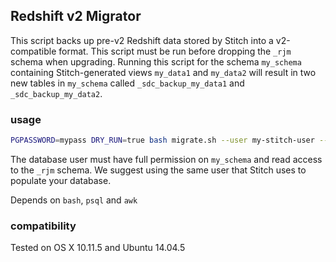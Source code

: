 ## Redshift v2 Migrator

This script backs up pre-v2 Redshift data stored by Stitch into a
v2-compatible format. This script must be run before dropping the 
`_rjm` schema when upgrading. Running this script for the 
schema `my_schema` containing Stitch-generated views `my_data1` and
`my_data2` will result in two new tables in `my_schema` called 
`_sdc_backup_my_data1` and `_sdc_backup_my_data2`.

### usage

```bash
PGPASSWORD=mypass DRY_RUN=true bash migrate.sh --user my-stitch-user --host mydb.abcdef1234.us-east-1.redshift.amazonaws.com --port 5439 --database mydb --schema my_schema
```

The database user must have full permission on `my_schema` and read access to the `_rjm` schema.  We suggest using the same user that Stitch uses to populate your database.

Depends on `bash`, `psql` and `awk`

### compatibility

Tested on OS X 10.11.5 and Ubuntu 14.04.5
